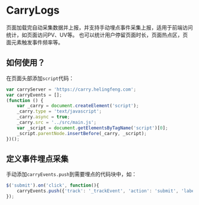 # CarryLogs
页面加载完自动采集数据并上报，并支持手动埋点事件采集上报，适用于前端访问统计，如页面访问PV、UV等。
也可以统计用户停留页面时长，页面热点区，页面元素触发事件频率等。

## 如何使用？

在页面头部添加`script`代码：

```javascript
var carryServer = 'https://carry.helingfeng.com';
var carryEvents = [];
(function () {
    var _carry = document.createElement('script');
    _carry.type = 'text/javascript';
    _carry.async = true;
    _carry.src = '../src/main.js';
    var _script = document.getElementsByTagName('script')[0];
    _script.parentNode.insertBefore(_carry, _script);
})();
```

## 定义事件埋点采集

手动添加`carryEvents.push`到需要埋点的代码块中，如：
```javascript
$('submit').on('click', function(){
    carryEvents.push({'track': '_trackEvent', 'action': 'submit', 'label': 'click', 'value': 1});
});
```